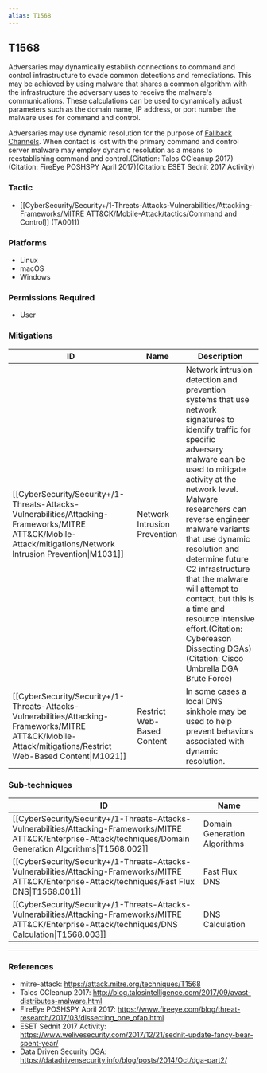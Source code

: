 ```yaml
---
alias: T1568
---
```


## T1568

Adversaries may dynamically establish connections to command and control infrastructure to evade common detections and remediations. This may be achieved by using malware that shares a common algorithm with the infrastructure the adversary uses to receive the malware's communications. These calculations can be used to dynamically adjust parameters such as the domain name, IP address, or port number the malware uses for command and control.

Adversaries may use dynamic resolution for the purpose of [Fallback Channels](https://attack.mitre.org/techniques/T1008). When contact is lost with the primary command and control server malware may employ dynamic resolution as a means to reestablishing command and control.(Citation: Talos CCleanup 2017)(Citation: FireEye POSHSPY April 2017)(Citation: ESET Sednit 2017 Activity)


### Tactic
- [[CyberSecurity/Security+/1-Threats-Attacks-Vulnerabilities/Attacking-Frameworks/MITRE ATT&CK/Mobile-Attack/tactics/Command and Control]] (TA0011)

### Platforms
- Linux
- macOS
- Windows

### Permissions Required
- User

### Mitigations

| ID | Name | Description |
| --- | --- | --- |
| [[CyberSecurity/Security+/1-Threats-Attacks-Vulnerabilities/Attacking-Frameworks/MITRE ATT&CK/Mobile-Attack/mitigations/Network Intrusion Prevention\|M1031]] | Network Intrusion Prevention | Network intrusion detection and prevention systems that use network signatures to identify traffic for specific adversary malware can be used to mitigate activity at the network level. Malware researchers can reverse engineer malware variants that use dynamic resolution and determine future C2 infrastructure that the malware will attempt to contact, but this is a time and resource intensive effort.(Citation: Cybereason Dissecting DGAs)(Citation: Cisco Umbrella DGA Brute Force) |
| [[CyberSecurity/Security+/1-Threats-Attacks-Vulnerabilities/Attacking-Frameworks/MITRE ATT&CK/Mobile-Attack/mitigations/Restrict Web-Based Content\|M1021]] | Restrict Web-Based Content | In some cases a local DNS sinkhole may be used to help prevent behaviors associated with dynamic resolution. |

### Sub-techniques

| ID | Name |
| --- | --- |
| [[CyberSecurity/Security+/1-Threats-Attacks-Vulnerabilities/Attacking-Frameworks/MITRE ATT&CK/Enterprise-Attack/techniques/Domain Generation Algorithms\|T1568.002]] | Domain Generation Algorithms |
| [[CyberSecurity/Security+/1-Threats-Attacks-Vulnerabilities/Attacking-Frameworks/MITRE ATT&CK/Enterprise-Attack/techniques/Fast Flux DNS\|T1568.001]] | Fast Flux DNS |
| [[CyberSecurity/Security+/1-Threats-Attacks-Vulnerabilities/Attacking-Frameworks/MITRE ATT&CK/Enterprise-Attack/techniques/DNS Calculation\|T1568.003]] | DNS Calculation |


---
### References

- mitre-attack: https://attack.mitre.org/techniques/T1568
- Talos CCleanup 2017: http://blog.talosintelligence.com/2017/09/avast-distributes-malware.html
- FireEye POSHSPY April 2017: https://www.fireeye.com/blog/threat-research/2017/03/dissecting_one_ofap.html
- ESET Sednit 2017 Activity: https://www.welivesecurity.com/2017/12/21/sednit-update-fancy-bear-spent-year/
- Data Driven Security DGA: https://datadrivensecurity.info/blog/posts/2014/Oct/dga-part2/
